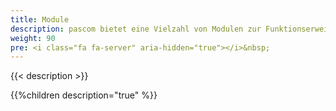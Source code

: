 ```yaml
---
title: Module
description: pascom bietet eine Vielzahl von Modulen zur Funktionserweiterung und Integration von Drittanbieter-Software. Diese Module sind Standardbestandteil und erfordern keine weitere Installation oder Lizenzierung. 
weight: 90
pre: <i class="fa fa-server" aria-hidden="true"></i>&nbsp;
---
```


{{< description >}}

{{%children description="true" %}}
